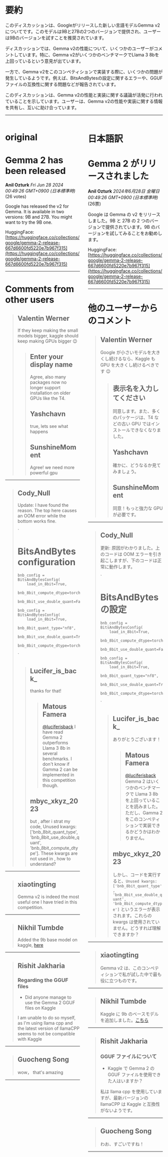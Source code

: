 # 要約 
このディスカッションは、Googleがリリースした新しい言語モデルGemma v2についてです。このモデルは9Bと27Bの2つのバージョンで提供され、ユーザーは9Bのバージョンを試すことを推奨されています。

ディスカッションでは、Gemma v2の性能について、いくつかのユーザーがコメントしています。特に、Gemma v2がいくつかのベンチマークでLlama 3 8bを上回っているという意見が出ています。

一方で、Gemma v2をこのコンペティションで実装する際に、いくつかの問題が発生しているようです。例えば、BitsAndBytesの設定に関するエラーや、GGUFファイルの互換性に関する問題などが報告されています。

このディスカッションは、Gemma v2の性能と実装に関する議論が活発に行われていることを示しています。ユーザーは、Gemma v2の性能や実装に関する情報を共有し、互いに助け合っています。


---


<style>
.column-left{
  float: left;
  width: 47.5%;
  text-align: left;
}
.column-right{
  float: right;
  width: 47.5%;
  text-align: left;
}
.column-one{
  float: left;
  width: 100%;
  text-align: left;
}
</style>


<div class="column-left">

# original

# Gemma 2 has been released

**Anil Ozturk** *Fri Jun 28 2024 00:49:26 GMT+0900 (日本標準時)* (26 votes)

Google has released the v2 for Gemma. It is available in two versions: 9B and 27B. You might want to try the 9B one.

HuggingFace: [https://huggingface.co/collections/google/gemma-2-release-667d6600fd5220e7b967f315](https://huggingface.co/collections/google/gemma-2-release-667d6600fd5220e7b967f315)



---

 # Comments from other users

> ## Valentin Werner
> 
> If they keep making the small models bigger, kaggle should keep making GPUs bigger 😉
> 
> 
> 
> > ## Enter your display name
> > 
> > Agree, also many packages now no longer support installation on older GPUs like the T4.
> > 
> > 
> > 
> > ## Yashchavn
> > 
> > true, lets see what happens
> > 
> > 
> > 
> > ## SunshineMoment
> > 
> > Agree! we need more powerful gpu
> > 
> > 
> > 


---

> ## Cody_Null
> 
> Update: I have found the reason. The top here causes an OOM error while the bottom works fine. 
> 
> `
> 
> # BitsAndBytes configuration
> 
> ```
> bnb_config =  BitsAndBytesConfig(
>     load_in_8bit=True,
>     bnb_8bit_compute_dtype=torch.float16,
>     bnb_8bit_use_double_quant=False)
> 
> bnb_config = BitsAndBytesConfig(
>     load_in_8bit=True,
>     bnb_8bit_quant_type="nf8",
>     bnb_8bit_use_double_quant=True,
>     bnb_8bit_compute_dtype=torch.bfloat16)
> 
> ```
> 
> `
> 
> 
> 
> > ## Lucifer_is_back_
> > 
> > thanks for that!
> > 
> > 
> > 
> > > ## Matous Famera
> > > 
> > > [@luciferisback](https://www.kaggle.com/luciferisback) I have read Gemma 2 outperforms Llama 3 8b in several benchmarks. I don't know if Gamma 2 can be implemented in this competition though.
> > > 
> > > 
> > > 
> > ## mbyc_xkyz_2023
> > 
> > but , after i strat my code, Unused kwargs: ['bnb_8bit_quant_type', 'bnb_8bit_use_double_quant', 'bnb_8bit_compute_dtype']. These kwargs are not used in , how to understand?
> > 
> > 
> > 


---

> ## xiaotingting
> 
> Gemma v2 is indeed the most useful one I have tried in this competition.
> 
> 
> 


---

> ## Nikhil Tumbde
> 
> Added the 9b base model on kaggle, [here](https://www.kaggle.com/models/nikhiltumbde/gemma-2-9b-hf)
> 
> 
> 


---

> ## Rishit Jakharia
> 
> ### Regarding the GGUF files
> 
> - Did anyone manage to use the Gemma 2 GGUF files on Kaggle
> 
> I am unable to do so myself, as I'm using llama cpp  and the latest version of llamaCPP seems to not be compatible with Kaggle
> 
> 
> 


---

> ## Guocheng Song
> 
> wow， that's amazing
> 
> 
> 


---



</div>
<div class="column-right">

# 日本語訳

# Gemma 2 がリリースされました

**Anil Ozturk** *2024年6月28日 金曜日 00:49:26 GMT+0900 (日本標準時)* (26票)

Google は Gemma の v2 をリリースしました。9B と 27B の 2 つのバージョンで提供されています。9B のバージョンを試してみることをお勧めします。

HuggingFace: [https://huggingface.co/collections/google/gemma-2-release-667d6600fd5220e7b967f315](https://huggingface.co/collections/google/gemma-2-release-667d6600fd5220e7b967f315)

---

# 他のユーザーからのコメント

> ## Valentin Werner
> 
> Google が小さいモデルを大きくし続けるなら、Kaggle も GPU を大きくし続けるべきです 😉
> 
> 
> 
> > ## 表示名を入力してください
> > 
> > 同意します。また、多くのパッケージは、T4 などの古い GPU ではインストールできなくなりました。
> > 
> > 
> > 
> > ## Yashchavn
> > 
> > 確かに、どうなるか見てみましょう。
> > 
> > 
> > 
> > ## SunshineMoment
> > 
> > 同意！もっと強力な GPU が必要です。
> > 
> > 
> > 
---
> ## Cody_Null
> 
> 更新: 原因がわかりました。上のコードは OOM エラーを引き起こしますが、下のコードは正常に動作します。
> 
> `
> 
> # BitsAndBytes の設定
> 
> ```
> bnb_config =  BitsAndBytesConfig(
>     load_in_8bit=True,
>     bnb_8bit_compute_dtype=torch.float16,
>     bnb_8bit_use_double_quant=False)
> 
> bnb_config = BitsAndBytesConfig(
>     load_in_8bit=True,
>     bnb_8bit_quant_type="nf8",
>     bnb_8bit_use_double_quant=True,
>     bnb_8bit_compute_dtype=torch.bfloat16)
> 
> ```
> 
> `
> 
> 
> 
> > ## Lucifer_is_back_
> > 
> > ありがとうございます！
> > 
> > 
> > 
> > > ## Matous Famera
> > > 
> > > [@luciferisback](https://www.kaggle.com/luciferisback) Gemma 2 はいくつかのベンチマークで Llama 3 8b を上回っていることを読みました。ただし、Gamma 2 をこのコンペティションで実装できるかどうかはわかりません。
> > > 
> > > 
> > > 
> > ## mbyc_xkyz_2023
> > 
> > しかし、コードを実行すると、`Unused kwargs: ['bnb_8bit_quant_type', 'bnb_8bit_use_double_quant', 'bnb_8bit_compute_dtype']` というエラーが表示されます。これらの kwargs は使用されていません。どうすれば理解できますか？
> > 
> > 
> > 
---
> ## xiaotingting
> 
> Gemma v2 は、このコンペティションで私が試した中で最も役に立つものです。
> 
> 
> 
---
> ## Nikhil Tumbde
> 
> Kaggle に 9b のベースモデルを追加しました。[こちら](https://www.kaggle.com/models/nikhiltumbde/gemma-2-9b-hf)
> 
> 
> 
---
> ## Rishit Jakharia
> 
> ### GGUF ファイルについて
> 
> - Kaggle で Gemma 2 の GGUF ファイルを使用できた人はいますか？
> 
> 私は llama cpp を使用していますが、最新バージョンの llamaCPP は Kaggle と互換性がないようです。
> 
> 
> 
---
> ## Guocheng Song
> 
> わお、すごいですね！
> 
> 
> 
---



</div>